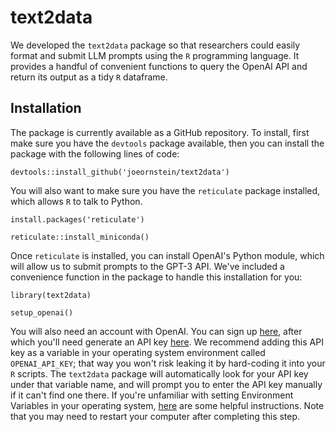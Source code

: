 # text2data

We developed the `text2data` package so that researchers could easily format and submit LLM prompts using the `R` programming language. It provides a handful of convenient functions to query the OpenAI API and return its output as a tidy `R` dataframe.

## Installation

The package is currently available as a GitHub repository. To install, first make sure you have the `devtools` package available, then you can install the package with the following lines of code:

```
devtools::install_github('joeornstein/text2data')
```

You will also want to make sure you have the `reticulate` package installed, which allows `R` to talk to Python.

```
install.packages('reticulate')

reticulate::install_miniconda()
```

Once `reticulate` is installed, you can install OpenAI's Python module, which will allow us to submit prompts to the GPT-3 API. We've included a convenience function in the package to handle this installation for you:

```
library(text2data)

setup_openai()
```

You will also need an account with OpenAI. You can sign up [here](https://beta.openai.com/signup), after which you'll need generate an API key [here](https://platform.openai.com/account/api-keys). We recommend adding this API key as a variable in your operating system environment called `OPENAI_API_KEY`; that way you won't risk leaking it by hard-coding it into your `R` scripts. The `text2data` package will automatically look for your API key under that variable name, and will prompt you to enter the API key manually if it can't find one there. If you're unfamiliar with setting Environment Variables in your operating system, [here](https://dev.to/biplov/handling-passwords-and-secret-keys-using-environment-variables-2ei0) are some helpful instructions. Note that you may need to restart your computer after completing this step.
